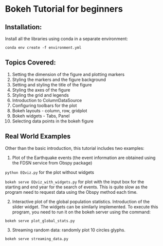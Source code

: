 # Bokeh Tutorial for beginners

## Installation:
Install all the libraries using conda in a separate environment:

`conda env create -f environment.yml`

## Topics Covered:
1. Setting the dimension of the figure and plotting markers
2. Styling the markers and the figure background
3. Setting and styling the title of the figure
4. Styling the axes of the figure
5. Styling the grid and legends
6. Introduction to ColumnDataSource
7. Configuring toolbars for the plot
8. Bokeh layouts - column, row, gridplot
9. Bokeh widgets - Tabs, Panel
10. Selecting data points in the bokeh figure

## Real World Examples
Other than the basic introduction, this tutorial includes two examples:
1. Plot of the Earthquake events (the event information are obtained using the FDSN service from Obspy package)

`python EQviz.py` for the plot without widgets

`bokeh serve EQviz_with_widgets.py` for plot with the input box for the starting and end year for the search of events. This is quite slow as the program need to request data using the Obspy method each time.


2. Interactive plot of the global population statistics. Introduction of the slider widget. The widgets can be similarly implemented. To execute this program, you need to run it on the bokeh server using the command:

`bokeh serve plot_global_stats.py`

3. Streaming random data: randomly plot 10 circles glyphs.

`bokeh serve streaming_data.py`